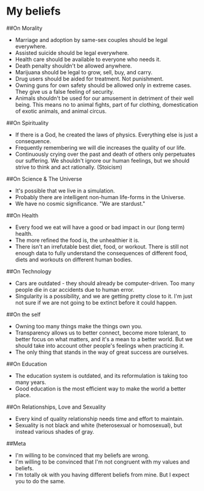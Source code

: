 # My beliefs

##On Morality 
- Marriage and adoption by same-sex couples should be legal everywhere.
- Assisted suicide should be legal everywhere.
- Health care should be available to everyone who needs it.
- Death penalty shouldn't be allowed anywhere.
- Marijuana should be legal to grow, sell, buy, and carry.
- Drug users should be aided for treatment. Not punishment.
- Owning guns for own safety should be allowed only in extreme cases. They give us a false feeling of security.
- Animals shouldn't be used for our amusement in detriment of their well being. This means no to animal fights, part of fur clothing, domestication of exotic animals, and animal circus.

##On Spirituality 
- If there is a God, he created the laws of physics. Everything else is just a consequence.
- Frequently remembering we will die increases the quality of our life.
- Continuously crying over the past and death of others only perpetuates our suffering. We shouldn't ignore our human feelings, but we should strive to think and act rationally. (Stoicism)

##On Science & The Universe 
- It's possible that we live in a simulation.
- Probably there are intelligent non-human life-forms in the Universe.
- We have no cosmic significance. "We are stardust."

##On Health 
- Every food we eat will have a good or bad impact in our (long term) health.
- The more refined the food is, the unhealthier it is.
- There isn't an irrefutable best diet, food, or workout. There is still not enough data to fully understand the consequences of different food, diets and workouts on different human bodies.

##On Technology
- Cars are outdated - they should already be computer-driven. Too many people die in car accidents due to human error.
- Singularity is a possibility, and we are getting pretty close to it. I'm just not sure if we are not going to be extinct before it could happen.

##On the self
- Owning too many things make the things own you.
- Transparency allows us to better connect, become more tolerant, to better focus on what matters, and it's a mean to a better world. But we should take into account other people's feelings when practicing it.
- The only thing that stands in the way of great success are ourselves.

##On Education
- The education system is outdated, and its reformulation is taking too many years.
- Good education is the most efficient way to make the world a better place.

##On Relationships, Love and Sexuality
- Every kind of quality relationship needs time and effort to maintain.
- Sexuality is not black and white (heterosexual or homosexual), but instead various shades of gray.

##Meta
- I'm willing to be convinced that my beliefs are wrong.
- I'm willing to be convinced that I'm not congruent with my values and beliefs.
- I'm totally ok with you having different beliefs from mine. But I expect you to do the same.
